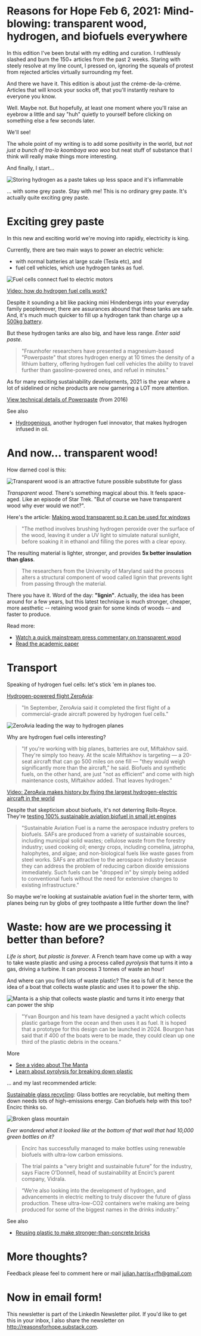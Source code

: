 # Reasons for Hope Feb 6, 2021: Mind-blowing: transparent wood, hydrogen, and biofuels everywhere

In this edition I've been brutal with my editing and curation. I ruthlessly slashed and burn the 150+ articles from the past 2 weeks. Staring with steely resolve at my line count, I pressed on, ignoring the squeals of protest from rejected articles virtually surrounding my feet. 

And there we have it. This edition is about just the créme-de-la-créme. Articles that will knock your socks off, that you'll instantly reshare to everyone you know. 

Well. Maybe not. But hopefully, at least one moment where you'll raise an eyebrow a little and say "huh" quietly to yourself before clicking on something else a few seconds later. 

We'll see!

The whole point of my writing is to add some positivity in the world, but *not just a bunch of tra-la koombaya woo woo* but neat stuff of substance that I think will really make things more interesting. 


And finally, I start…

![Storing hydrogen as a paste takes up less space and it's inflammable](images/hydrogen-paste.png)

… with some grey paste. Stay with me! This is no ordinary grey paste. It's actually quite exciting grey paste.
# Exciting grey paste

In this new and exciting world we're moving into rapidly, electricity is king.

Currently, there are two main ways to power an electric vehicle: 
* with normal batteries at large scale (Tesla etc), and 
* fuel cell vehicles, which use hydrogen tanks as fuel. 

![Fuel cells connect fuel to electric motors](images/fuel-cell+hydrogen.png)

[Video: how do hydrogen fuel cells work? ](https://www.youtube.com/watch?v=a4pXAmljdUA)

Despite it sounding a bit like packing mini Hindenbergs into your everyday family peoplemover, there are assurances abound that these tanks are safe. And, it's much much quicker to fill up a hydrogen tank than charge up a [500kg battery](https://en.wikipedia.org/wiki/Tesla_Model_S#:~:text=The%2085%20kWh%20battery%20pack,in%20series%20within%20the%20module.). 

But these hydrogen tanks are also big, and have less range. *Enter said paste.*

> "Fraunhofer researchers have presented a magnesium-based "Powerpaste" that stores hydrogen energy at 10 times the density of a lithium battery, offering hydrogen fuel cell vehicles the ability to travel further than gasoline-powered ones, and refuel in minutes."

As for many exciting sustainability developments, 2021 is the year where a lot of sidelined or niche products are now garnering a LOT more attention. 

[View technical details of Powerpaste](https://youtu.be/mK1RjE2r_4s?t=257) (from 2016)

See also 
- [Hydrogenious](https://flip.it/PcXYTZ), another hydrogen fuel innovator, that makes hydrogen infused in oil.


# And now… transparent wood! 

How darned cool is this:

![Transparent wood is an attractive future possible substitute for glass](images/transparent-wood.png)


*Transparent wood*. There's something magical about this. It feels space-aged. Like an episode of Star Trek. "But of course we have transparent wood why ever would we not?". 

Here's the article: [Making wood transparent so it can be used for windows](https://flip.it/MCurLt) 
> "The method involves brushing hydrogen peroxide over the surface of the wood, leaving it under a UV light to simulate natural sunlight, before soaking it in ethanol and filling the pores with a clear epoxy.

The resulting material is lighter, stronger, and provides **5x better insulation than glass**.

> The researchers from the University of Maryland said the process alters a structural component of wood called lignin that prevents light from passing through the material.

There you have it. Word of the day: **"lignin"**. Actually, the idea has been around for a few years, but this latest technique is much stronger, cheaper, more aesthetic -- retaining wood grain for some kinds of woods -- and faster to produce.

Read more:
* [Watch a quick mainstream press commentary on transparent wood](https://www.youtube.com/watch?v=CAUN7jsxA14) 
* [Read the academic paper](https://flip.it/qCe5nk)


# Transport

Speaking of hydrogen fuel cells: let's stick 'em in planes too.

[Hydrogen-powered flight ZeroAvia](https://flip.it/bUyWkE):
  
> "In September, ZeroAvia said it completed the first flight of a commercial-grade aircraft powered by hydrogen fuel cells."

![ZeroAvia leading the way to hydrogen planes](images/hydrogen-plane.png)

Why are hydrogen fuel cells interesting? 

> "If you're working with big planes, batteries are out, Miftakhov said. They're simply too heavy. At the scale Miftakhov is targeting — a 20-seat aircraft that can go 500 miles on one fill — "they would weigh significantly more than the aircraft," he said. Biofuels and synthetic fuels, on the other hand, are just "not as efficient" and come with high maintenance costs, Miftakhov added.
That leaves hydrogen."

[Video: ZeroAvia makes history by flying the largest hydrogen-electric aircraft in the world](https://www.youtube.com/watch?v=h1QQ_TQpGmE)

Despite that skepticism about biofuels, it's not deterring Rolls-Royce. They're [testing 100% sustainable aviation biofuel in small jet engines](https://flip.it/k0tYfS)
> "Sustainable Aviation Fuel is a name the aerospace industry prefers to biofuels. SAFs are produced from a variety of sustainable sources, including municipal solid wastes; cellulose waste from the forestry industry; used cooking oil; energy crops, including comelina, jatropha, halophytes, and algae; and non-biological fuels like waste gases from steel works.
> SAFs are attractive to the aerospace industry because they can address the problem of reducing carbon dioxide emissions immediately. Such fuels can be "dropped in" by simply being added to conventional fuels without the need for extensive changes to existing infrastructure."

So maybe we're looking at sustainable aviation fuel in the shorter term, with planes being run by globs of grey toothpaste a little further down the line? 
# Waste: how are we processing it better than before? 

*Life is short, but plastic is forever*. A French team have come up with a way to take waste plastic and using a process called *pyrolysis* that turns it into a gas, driving a turbine. It can process 3 tonnes of waste an hour! 

And where can you find lots of waste plastic? The sea is full of it: hence the idea of a boat that collects waste plastic and uses it to power the ship. 

![Manta is a ship that collects waste plastic and turns it into energy that can power the ship](images/manta-sea-cleaner.png)

> "Yvan Bourgon and his team have designed a yacht which collects plastic garbage from the ocean and then uses it as fuel. It is hoped that a prototype for this design can be launched in 2024. Bourgon has said that if 400 of the boats were to be made, they could clean up one third of the plastic debris in the oceans."

More
* [See a video about The Manta](https://www.youtube.com/watch?v=v6w_niPEClU)
* [Learn about pyrolysis for breaking down plastic](https://www.youtube.com/watch?v=1STaZYZ-P1w)

… and my last recommended article:

[Sustainable glass recycling](https://flip.it/fOpBzo):
Glass bottles are recyclable, but melting them down needs lots of high-emissions energy. Can biofuels help with this too? Encirc thinks so.

![Broken glass mountain](images/broken%20glass.jpg)

*Ever wondered what it looked like at the bottom of that wall that had 10,000 green bottles on it?*

> Encirc has successfully managed to make bottles using renewable biofuels with ultra-low carbon emissions.

> The trial paints a “very bright and sustainable future” for the industry, says Fiacre O’Donnell, head of sustainability at Encirc’s parent company, Vidrala.

> “We’re also looking into the development of hydrogen, and advancements in electric melting to truly discover the future of glass production. These ultra-low-CO2 containers we’re making are being produced for some of the biggest names in the drinks industry.”

See also
- [Reusing plastic to make stronger-than-concrete bricks](https://flip.it/THmC.7) 

# More thoughts?
Feedback please feel to comment here or mail julian.harris+rfh@gmail.com 

# Now in email form!
This newsletter is part of the LinkedIn Newsletter pilot. If you'd like to get this in your inbox, I also share the newsletter on http://reasonsforhope.substack.com. 
